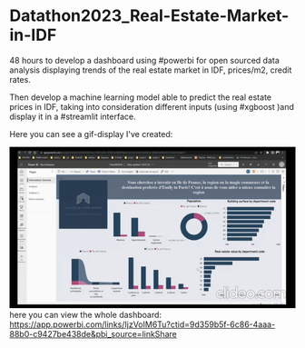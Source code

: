 # Datathon2023_Real-Estate-Market-in-IDF

48 hours to develop a dashboard using #powerbi for open sourced data analysis displaying trends of the real estate market in IDF, prices/m2, credit rates. 

Then develop a machine learning model able to predict the real estate prices in IDF, taking into consideration different inputs (using #xgboost )and display it in a #streamlit interface.

Here you can see a gif-display I've created:

![ezgif com-gif-maker](https://github.com/Mariaantoine/Datathon2023_Real-Estate-Market-in-IDF/blob/main/Dashboard_streamlit_gif_display.gif)
here you can view the whole dashboard:
https://app.powerbi.com/links/IjzVoIM6Tu?ctid=9d359b5f-6c86-4aaa-88b0-c9427be438de&pbi_source=linkShare


